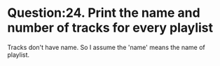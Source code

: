 # Question:24. Print the name and number of tracks for every playlist
Tracks don't have name. So I assume the 'name' means the name of playlist.
